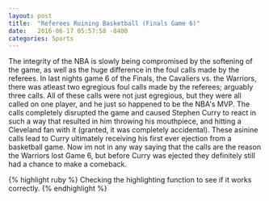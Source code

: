 ```yaml
---
layout: post
title:  "Referees Ruining Basketball (Finals Game 6)"
date:   2016-06-17 05:57:58 -0400
categories: Sports
---
```

The integrity of the NBA is slowly being compromised by the softening of the game, as well as the huge difference in the foul calls 
made by the referees. In last nights game 6 of the Finals, the Cavaliers vs. the Warriors, there was atleast two egregious foul calls 
made by the referees; arguably three calls. All of these calls were not just egregious, but they were all called on one player, and 
he just so happened to be the NBA's MVP. The calls completely disrupted the game and caused Stephen Curry to react in such a way that 
resulted in him throwing his mouthpiece, and hitting a Cleveland fan with it (granted, it was completely accidental). These asinine 
calls lead to Curry ultimately receiving his first ever ejection from a basketball game. Now im not in any way saying that the calls 
are the reason the Warriors lost Game 6, but before Curry was ejected they definitely still had a chance to make a comeback.

{% highlight ruby %}
Checking the highlighting function to see
if it works correctly.
{% endhighlight %}
